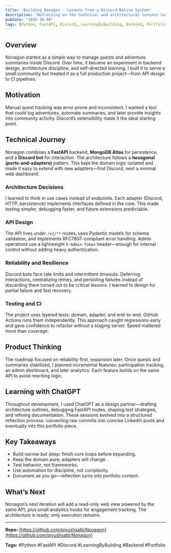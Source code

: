 ```yaml
---
title: "Building Nonagon — Lessons from a Discord-Native System"
description: "Reflecting on the technical and architectural lessons learned while building Nonagon — a Discord-native quest and summary management system built with FastAPI and MongoDB."
pubDate: "2025-10-09"
tags: [Python, FastAPI, Discord, LearningByBuilding, Backend, Portfolio]
---
```


## Overview

Nonagon started as a simple way to manage quests and adventure summaries inside Discord. Over time, it became an experiment in backend design, architecture discipline, and self-directed learning. I built it to serve a small community but treated it as a full production project—from API design to CI pipelines.

## Motivation

Manual quest tracking was error-prone and inconsistent. I wanted a tool that could log adventures, automate summaries, and later provide insights into community activity. Discord’s extensibility made it the ideal starting point.

## Technical Journey

Nonagon combines a **FastAPI** backend, **MongoDB Atlas** for persistence, and a **Discord bot** for interaction. The architecture follows a **hexagonal (ports-and-adapters)** pattern. This kept the domain logic isolated and made it easy to extend with new adapters—first Discord, next a minimal web dashboard.

### Architecture Decisions

I learned to think in use cases instead of endpoints. Each adapter (Discord, HTTP, persistence) implements interfaces defined in the core. This made testing simpler, debugging faster, and future extensions predictable.

### API Design

The API lives under `/v1/**` routes, uses Pydantic models for schema validation, and implements RFC7807-compliant error handling. Admin operations use a lightweight `X-Admin-Token` header—enough for internal control without adding heavy authentication.

### Reliability and Resilience

Discord bots face rate limits and intermittent timeouts. Deferring interactions, centralizing retries, and persisting failures instead of discarding them turned out to be critical lessons. I learned to design for partial failure and fast recovery.

### Testing and CI

The project uses layered tests: domain, adapter, and end-to-end. GitHub Actions runs them independently. This approach caught regressions early and gave confidence to refactor without a staging server. Speed mattered more than coverage.

## Product Thinking

The roadmap focused on reliability first, expansion later. Once quests and summaries stabilized, I planned incremental features: participation tracking, an admin dashboard, and later analytics. Each feature builds on the same API to avoid rewriting logic.

## Learning with ChatGPT

Throughout development, I used ChatGPT as a design partner—drafting architecture outlines, debugging FastAPI routes, shaping test strategies, and refining documentation. These sessions evolved into a structured reflection process: converting raw commits into concise LinkedIn posts and eventually into this portfolio piece.

## Key Takeaways

* Build narrow but deep: finish core loops before expanding.
* Keep the domain pure; adapters will change.
* Test behavior, not frameworks.
* Use automation for discipline, not complexity.
* Document as you go—reflection turns into portfolio content.

## What’s Next

Nonagon’s next iteration will add a read-only web view powered by the same API, plus small analytics hooks for engagement tracking. The architecture is ready; only execution remains.

---

**Repo:** [https://github.com/piyushsatti/Nonagon](https://github.com/piyushsatti/Nonagon)

**Tags:** #Python #FastAPI #Discord #LearningByBuilding #Backend #Portfolio
